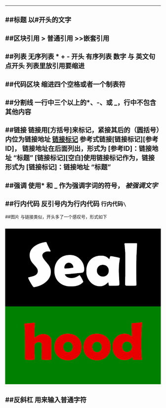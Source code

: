 ----------------------------------------------------------------------------------------------
##标题
	以\#开头的文字
----------------------------------------------------------------------------------------------
##区块引用
	> 普通引用
	>>嵌套引用
----------------------------------------------------------------------------------------------
##列表
	无序列表
		* + - 开头
	有序列表
		数字 与 英文句点开头
		列表里放引用要缩进
----------------------------------------------------------------------------------------------
##代码区块
	缩进四个空格或者一个制表符
----------------------------------------------------------------------------------------------
##分割线
	一行中三个以上的*、-、或 _，行中不包含其他内容
----------------------------------------------------------------------------------------------
##链接
	链接用[方括号]来标记，紧接其后的（圆括号）内位为链接地址 [链接标记](链接地址)
	参考式链接[链接标记][参考ID]， 链接地址在后面列出，形式为 [参考ID]：链接地址 “标题”
	[链接标记][空白]使用链接标记作为，链接形式为  [链接标记]：链接地址 “标题”
----------------------------------------------------------------------------------------------
##强调
	使用* 和 _ 作为强调字词的符号， *被强调文字*
----------------------------------------------------------------------------------------------
##行内代码
	反引号内为行内代码  `行内代码\`
----------------------------------------------------------------------------------------------
##图片
	与链接类似，开头多了一个感叹号，形式如下

![image](./images/sealhood.png)
----------------------------------------------------------------------------------------------
##反斜杠
	用来输入普通字符
----------------------------------------------------------------------------------------------